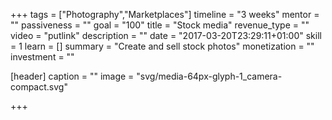 +++
tags = ["Photography","Marketplaces"]
timeline = "3 weeks"
mentor = ""
passiveness = ""
goal = "100"
title = "Stock media"
revenue_type = ""
video = "putlink"
description = ""
date = "2017-03-20T23:29:11+01:00"
skill = 1
learn = []
summary = "Create and sell stock photos"
monetization = ""
investment = ""

[header]
  caption = ""
  image = "svg/media-64px-glyph-1_camera-compact.svg"

+++

